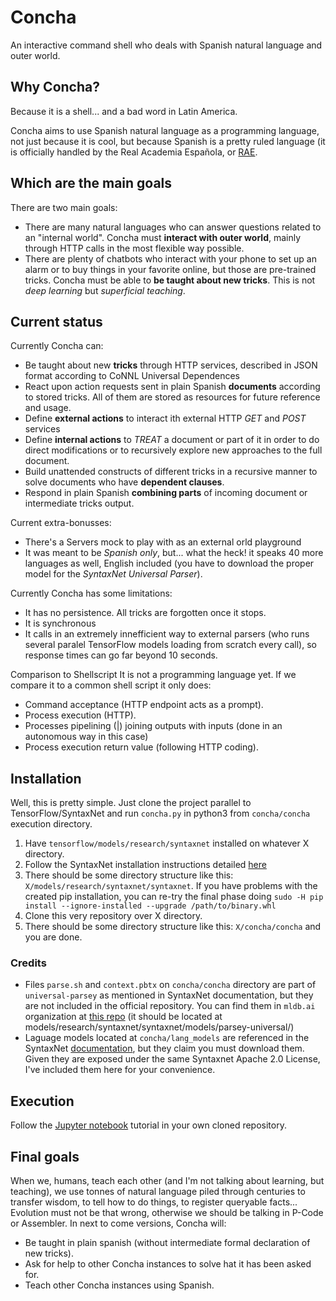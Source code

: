 # Concha
An interactive command shell who deals with Spanish natural 
language and outer world.

## Why Concha?
Because it is a shell... and a bad word in Latin America.

Concha aims to use Spanish natural language as a programming 
language, not just because it is cool, but because Spanish is
a pretty ruled language (it is officially handled by the Real 
Academia Española, or [RAE](http://www.rae.es/).

## Which are the main goals
There are two main goals:

* There are many natural languages who can answer questions 
related to an "internal world". Concha must **interact with 
outer world**, mainly through HTTP calls in the most flexible 
way possible.
* There are plenty of chatbots who interact with your phone 
to set up an alarm or to buy things in your favorite online, 
but those are pre-trained tricks. Concha must be able to **be 
taught about new tricks**. This is not _deep learning_ but
_superficial teaching_.

## Current status
Currently Concha can:
* Be taught about new **tricks** through HTTP services, described 
in JSON format according to CoNNL Universal Dependences
* React upon action requests sent in plain Spanish **documents** 
according to stored tricks. All of them are stored as resources
for future reference and usage.
* Define **external actions** to interact ith external HTTP _GET_
and _POST_ services
* Define **internal actions** to _TREAT_ a document or part of it 
in order to do direct modifications or to recursively explore 
new approaches to the full document.
* Build unattended constructs of different tricks in a recursive 
manner to solve documents who have **dependent clauses**.
* Respond in plain Spanish **combining parts** of incoming document
or intermediate tricks output.

Current extra-bonusses:
* There's a Servers mock to play with as an external orld playground
* It was meant to be _Spanish only_, but... what the heck! it speaks 
40 more languages as well, English included (you have to download the
proper model for the _SyntaxNet Universal Parser_).

Currently Concha has some limitations:
* It has no persistence. All tricks are forgotten once it stops.
* It is synchronous
* It calls in an extremely innefficient way to external parsers
(who runs several paralel TensorFlow models loading from scratch
every call), so response times can go far beyond 10 seconds.

Comparison to Shellscript
It is not a programming language yet. If we compare it to a
common shell script it only does:
* Command acceptance (HTTP endpoint acts as a prompt).
* Process execution (HTTP).
* Processes pipelining (|) joining outputs with inputs (done in
an autonomous way in this case)
* Process execution return value (following HTTP coding).

## Installation
Well, this is pretty simple. Just clone the project parallel
to TensorFlow/SyntaxNet and run `concha.py` in python3 from 
`concha/concha` execution directory.

1. Have `tensorflow/models/research/syntaxnet` installed on 
whatever X directory.
2. Follow the SyntaxNet installation instructions detailed 
[here](https://github.com/tensorflow/models/tree/master/research/syntaxnet#installation) 
3. There should be some directory structure like this: 
`X/models/research/syntaxnet/syntaxnet`. If you have problems 
with the created pip installation, you can re-try the final phase doing 
`sudo -H pip install --ignore-installed --upgrade /path/to/binary.whl`
4. Clone this very repository over X directory.
5. There should be some directory structure like this:
`X/concha/concha` and you are done.

### Credits
* Files `parse.sh` and `context.pbtx` on `concha/concha` directory 
are part of `universal-parsey` as mentioned in SyntaxNet documentation, 
but they are not included in the official repository. You can find them in `mldb.ai` organization
at [this repo](https://github.com/mldbai/tensorflow-models/tree/master/syntaxnet/syntaxnet/models/parsey_universal)
(it should be located at models/research/syntaxnet/syntaxnet/models/parsey-universal/)
* Laguage models located at `concha/lang_models` are referenced 
in the SyntaxNet [documentation](https://github.com/tensorflow/models/blob/master/research/syntaxnet/g3doc/universal.md), 
but they claim you must download them. Given they are exposed under 
the same Syntaxnet Apache 2.0 License, I've included them here for your convenience. 

## Execution
Follow the [Jupyter notebook](https://github.com/ConchaLang/concha/blob/master/notebooks/concha_tutorial.ipynb) 
tutorial in your own cloned repository.

## Final goals
When we, humans, teach each other (and I'm not talking about 
learning, but teaching), we use tonnes of natural language 
piled through centuries to transfer wisdom, to tell how to do 
things, to register queryable facts... Evolution must not be 
that wrong, otherwise we should be talking in P-Code or 
Assembler. In next to come versions, Concha will:

* Be taught in plain spanish (without intermediate formal 
declaration of new tricks).
* Ask for help to other Concha instances to solve hat it has 
been asked for.
* Teach other Concha instances using Spanish.